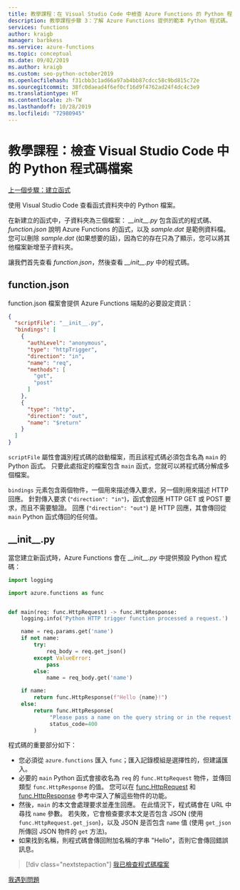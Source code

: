 ```yaml
---
title: 教學課程：在 Visual Studio Code 中檢查 Azure Functions 的 Python 程式碼檔案
description: 教學課程步驟 3：了解 Azure Functions 提供的範本 Python 程式碼。
services: functions
author: kraigb
manager: barbkess
ms.service: azure-functions
ms.topic: conceptual
ms.date: 09/02/2019
ms.author: kraigb
ms.custom: seo-python-october2019
ms.openlocfilehash: f31cbb3c1ad66a97ab4bb87cdcc58c9bd815c72e
ms.sourcegitcommit: 38fc0daead4f6ef0cf16d9f4762ad24f4dc4c3e9
ms.translationtype: HT
ms.contentlocale: zh-TW
ms.lasthandoff: 10/28/2019
ms.locfileid: "72980945"
---
```

# <a name="tutorial-examine-the-python-code-files-in-visual-studio-code"></a>教學課程：檢查 Visual Studio Code 中的 Python 程式碼檔案

[上一個步驟：建立函式](tutorial-vs-code-serverless-python-02.md)

使用 Visual Studio Code 查看函式資料夾中的 Python 檔案。

在新建立的函式中，子資料夾為三個檔案： *\_\_init\_\_.py* 包含函式的程式碼、*function.json* 說明 Azure Functions 的函式，以及 *sample.dat* 是範例資料檔。 您可以刪除 *sample.dat* (如果想要的話)，因為它的存在只為了顯示，您可以將其他檔案新增至子資料夾。

讓我們首先查看 *function.json*，然後查看 *\_\_init\_\_.py* 中的程式碼。

## <a name="functionjson"></a>function.json

function.json 檔案會提供 Azure Functions 端點的必要設定資訊：

```json
{
  "scriptFile": "__init__.py",
  "bindings": [
    {
      "authLevel": "anonymous",
      "type": "httpTrigger",
      "direction": "in",
      "name": "req",
      "methods": [
        "get",
        "post"
      ]
    },
    {
      "type": "http",
      "direction": "out",
      "name": "$return"
    }
  ]
}
```

`scriptFile` 屬性會識別程式碼的啟動檔案，而且該程式碼必須包含名為 `main` 的 Python 函式。 只要此處指定的檔案包含 `main` 函式，您就可以將程式碼分解成多個檔案。

`bindings` 元素包含兩個物件，一個用來描述傳入要求，另一個則用來描述 HTTP 回應。 針對傳入要求 (`"direction": "in"`)，函式會回應 HTTP GET 或 POST 要求，而且不需要驗證。 回應 (`"direction": "out"`) 是 HTTP 回應，其會傳回從 `main` Python 函式傳回的任何值。

## <a name="__init__py"></a>\_\_init\_\_.py

當您建立新函式時，Azure Functions 會在 *\_\_init\_\_.py* 中提供預設 Python 程式碼：

```python
import logging

import azure.functions as func


def main(req: func.HttpRequest) -> func.HttpResponse:
    logging.info('Python HTTP trigger function processed a request.')

    name = req.params.get('name')
    if not name:
        try:
            req_body = req.get_json()
        except ValueError:
            pass
        else:
            name = req_body.get('name')

    if name:
        return func.HttpResponse(f"Hello {name}!")
    else:
        return func.HttpResponse(
             "Please pass a name on the query string or in the request body",
             status_code=400
        )
```

程式碼的重要部分如下：

- 您必須從 `azure.functions` 匯入 `func`；匯入記錄模組是選擇性的，但建議匯入。
- 必要的 `main` Python 函式會接收名為 `req` 的 `func.HttpRequest` 物件，並傳回類型 `func.HttpResponse` 的值。 您可以在 [func.HttpRequest](/python/api/azure-functions/azure.functions.httprequest?view=azure-python) 和 [func.HttpResponse](/python/api/azure-functions/azure.functions.httpresponse?view=azure-python) 參考中深入了解這些物件的功能。
- 然後，`main` 的本文會處理要求並產生回應。 在此情況下，程式碼會在 URL 中尋找 `name` 參數。 若失敗，它會檢查要求本文是否包含 JSON (使用 `func.HttpRequest.get_json`)，以及 JSON 是否包含 `name` 值 (使用 `get_json` 所傳回 JSON 物件的 `get` 方法)。
- 如果找到名稱，則程式碼會傳回附加名稱的字串 "Hello"，否則它會傳回錯誤訊息。

> [!div class="nextstepaction"]
> [我已檢查程式碼檔案](tutorial-vs-code-serverless-python-04.md)

[我遇到問題](https://www.research.net/r/PWZWZ52?tutorial=vscode-functions-python&step=03-examine-code-files)
